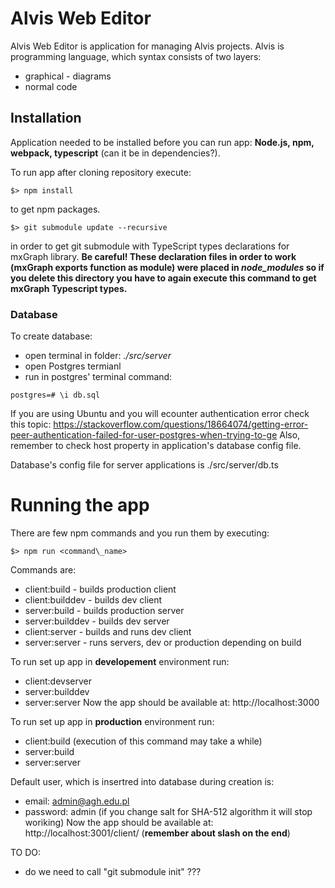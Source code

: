 # Alvis Web Editor
Alvis Web Editor is application for managing Alvis projects. Alvis is programming language, which syntax consists of two layers:
- graphical - diagrams
- normal code   

## Installation

Application needed to be installed before you can run app: **Node.js, npm, webpack, typescript** (can it be in dependencies?).

To run app after cloning repository execute:
```
$> npm install
```
to get npm packages.

```
$> git submodule update --recursive
```
in order to get git submodule with TypeScript types declarations for mxGraph library.
**Be careful! These declaration files in order to work (mxGraph exports function as module) were placed in _node\_modules_ so if you delete this directory you have to again execute this command to get mxGraph Typescript types.**

### Database

To create database:
- open terminal in folder: _./src/server_
- open Postgres termianl
- run in postgres' terminal command: 
```
postgres=# \i db.sql
```

If you are using Ubuntu and you will ecounter authentication error check this topic:
https://stackoverflow.com/questions/18664074/getting-error-peer-authentication-failed-for-user-postgres-when-trying-to-ge
Also, remember to check host property in application's database config file.

Database's config file for server applications is ./src/server/db.ts

# Running the app

There are few npm commands and you run them by executing:
```
$> npm run <command\_name>
```
Commands are:
- client:build - builds production client
- client:builddev - builds dev client
- server:build - builds production server
- server:builddev - builds dev server
- client:server - builds and runs dev client
- server:server - runs servers, dev or production depending on build

To run set up app in **developement** environment run:
- client:devserver
- server:builddev
- server:server
Now the app should be available at: http://localhost:3000

To run set up app in **production** environment run:
- client:build (execution of this command may take a while)
- server:build
- server:server

Default user, which is insertred into database during creation is:
- email: admin@agh.edu.pl
- password: admin (if you change salt for SHA-512 algorithm it will stop woriking)
Now the app should be available at: http://localhost:3001/client/ (**remember about slash on the end**)




TO DO:
- do we need to call "git submodule init" ???

